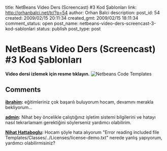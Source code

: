 title: NetBeans Video Ders (Screencast) #3 Kod Şablonları
link: http://orhanbalci.net/tr/?p=54
author: Orhan Balci
description: 
post_id: 54
created: 2009/02/15 20:11:34
created_gmt: 2009/02/15 18:11:34
comment_status: open
post_name: netbeans-video-ders-screencast-3-kod-sablonlari
status: publish
post_type: post

# NetBeans Video Ders (Screencast) #3 Kod Şablonları

**Video dersi izlemek için resme tıklayın.** ![Netbeans Code Templates](/wp-content/uploads/screencast/netbeans_code_templates.png)

## Comments

**[ibrahim](#1361 "2009-03-01 14:59:35"):** eğitimleriniz çok başarılı buluyorum hocam, devamını merakla bekliyorum...

**[admin](#2412 "2010-02-26 19:50:48"):** Nihat bey öncelikle çalıştığınız işletim sistemi bilgilerini ve hatayı nasıl tekrarlamam gerektiğini söylerseniz yardımcı olabilirim.

**[Nihat Hattaboglu](#2411 "2010-02-26 18:34:20"):** Hocam şöyle hata alıyorum "Error reading included file Templates/Classes/../Licenses/license-demo.txt" nerede yanlış yapıyorum, yardımcı olabilirmisiniz?

